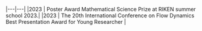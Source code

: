 
|---|---|
|2023 | Poster Award Mathematical Science Prize at RIKEN summer school 2023.|
|2023 | The 20th International Conference on Flow Dynamics Best Presentation Award for Young Researcher |